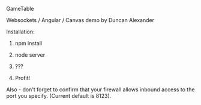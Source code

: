 GameTable

Websockets / Angular / Canvas demo by Duncan Alexander

Installation:

1. npm install

2. node server

3. ???

4. Profit!

Also - don't forget to confirm that your firewall allows inbound access to the port you specify. (Current default is 8123).